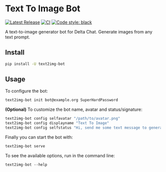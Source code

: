 # Text To Image Bot

[![Latest Release](https://img.shields.io/pypi/v/text2img-bot.svg)](https://pypi.org/project/text2img-bot)
[![CI](https://github.com/deltachat-bot/voice2text_deltabot/actions/workflows/python-ci.yml/badge.svg)](https://github.com/deltachat-bot/voice2text_deltabot/actions/workflows/python-ci.yml)
[![Code style: black](https://img.shields.io/badge/code%20style-black-000000.svg)](https://github.com/psf/black)

A text-to-image generator bot for Delta Chat. Generate images from any text prompt.

## Install

```sh
pip install -U text2img-bot
```

## Usage

To configure the bot:

```sh
text2img-bot init bot@example.org SuperHardPassword
```

**(Optional)** To customize the bot name, avatar and status/signature:

```sh
text2img-bot config selfavatar "/path/to/avatar.png"
text2img-bot config displayname "Text To Image"
text2img-bot config selfstatus "Hi, send me some text message to generate an image"
```

Finally you can start the bot with:

```sh
text2img-bot serve
```

To see the available options, run in the command line:

```
text2img-bot --help
```

